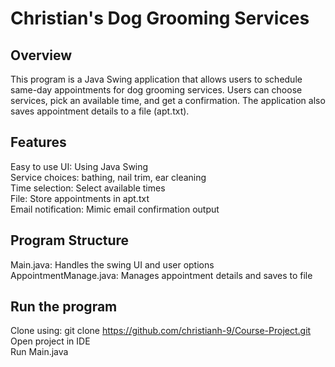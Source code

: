 # Christian's Dog Grooming Services

## Overview
This program is a Java Swing application that allows users to schedule same-day appointments for dog grooming services. Users can choose services, pick an available time, and get a confirmation. The application also saves appointment details to a file (apt.txt).

## Features
Easy to use UI: Using Java Swing  
Service choices: bathing, nail trim, ear cleaning  
Time selection: Select available times  
File: Store appointments in apt.txt  
Email notification: Mimic email confirmation output

## Program Structure
Main.java: Handles the swing UI and user options  
AppointmentManage.java: Manages appointment details and saves to file

## Run the program
Clone using: git clone https://github.com/christianh-9/Course-Project.git  
Open project in IDE  
Run Main.java
